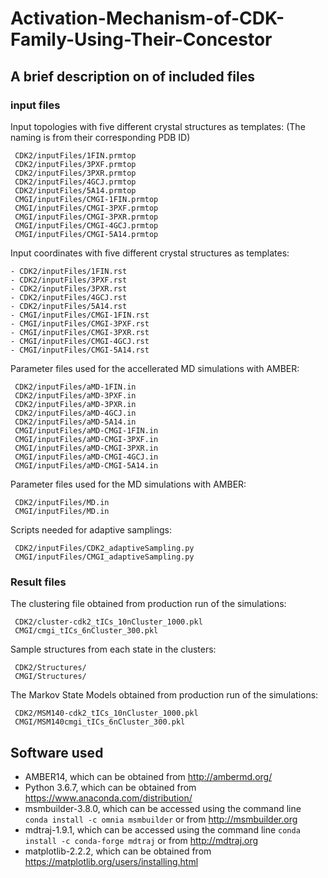 # Activation-Mechanism-of-CDK-Family-Using-Their-Concestor

## A brief description on of included files
### input files
Input topologies with five different crystal structures as templates: (The naming is from their corresponding PDB ID)
```
 CDK2/inputFiles/1FIN.prmtop 
 CDK2/inputFiles/3PXF.prmtop 
 CDK2/inputFiles/3PXR.prmtop 
 CDK2/inputFiles/4GCJ.prmtop
 CDK2/inputFiles/5A14.prmtop 
 CMGI/inputFiles/CMGI-1FIN.prmtop 
 CMGI/inputFiles/CMGI-3PXF.prmtop 
 CMGI/inputFiles/CMGI-3PXR.prmtop 
 CMGI/inputFiles/CMGI-4GCJ.prmtop
 CMGI/inputFiles/CMGI-5A14.prmtop 
```
Input coordinates with five different crystal structures as templates:
```
- CDK2/inputFiles/1FIN.rst
- CDK2/inputFiles/3PXF.rst
- CDK2/inputFiles/3PXR.rst
- CDK2/inputFiles/4GCJ.rst
- CDK2/inputFiles/5A14.rst
- CMGI/inputFiles/CMGI-1FIN.rst
- CMGI/inputFiles/CMGI-3PXF.rst
- CMGI/inputFiles/CMGI-3PXR.rst
- CMGI/inputFiles/CMGI-4GCJ.rst
- CMGI/inputFiles/CMGI-5A14.rst
```
Parameter files used for the accellerated MD simulations with AMBER:
```
 CDK2/inputFiles/aMD-1FIN.in
 CDK2/inputFiles/aMD-3PXF.in
 CDK2/inputFiles/aMD-3PXR.in
 CDK2/inputFiles/aMD-4GCJ.in
 CDK2/inputFiles/aMD-5A14.in
 CMGI/inputFiles/aMD-CMGI-1FIN.in
 CMGI/inputFiles/aMD-CMGI-3PXF.in
 CMGI/inputFiles/aMD-CMGI-3PXR.in
 CMGI/inputFiles/aMD-CMGI-4GCJ.in
 CMGI/inputFiles/aMD-CMGI-5A14.in
```
Parameter files used for the MD simulations with AMBER:
```
 CDK2/inputFiles/MD.in
 CMGI/inputFiles/MD.in
```
Scripts needed for adaptive samplings:
```
 CDK2/inputFiles/CDK2_adaptiveSampling.py
 CMGI/inputFiles/CMGI_adaptiveSampling.py
```

### Result files
The clustering file obtained from production run of the simulations:
```
 CDK2/cluster-cdk2_tICs_10nCluster_1000.pkl
 CMGI/cmgi_tICs_6nCluster_300.pkl
```
Sample structures from each state in the clusters:
```
 CDK2/Structures/
 CMGI/Structures/
```
The Markov State Models obtained from production run of the simulations:
```
 CDK2/MSM140-cdk2_tICs_10nCluster_1000.pkl
 CMGI/MSM140cmgi_tICs_6nCluster_300.pkl
```

## Software used
- AMBER14, which can be obtained from http://ambermd.org/ 
- Python 3.6.7, which can be obtained from https://www.anaconda.com/distribution/
- msmbuilder-3.8.0, which can be accessed using the command line ```conda install -c omnia msmbuilder``` or from http://msmbuilder.org
- mdtraj-1.9.1, which can be accessed using the command line ```conda install -c conda-forge mdtraj``` or from http://mdtraj.org
- matplotlib-2.2.2, which can be obtained from https://matplotlib.org/users/installing.html



